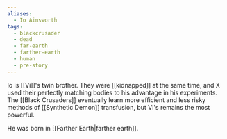 ```yaml
---
aliases:
  - Io Ainsworth
tags:
  - blackcrusader
  - dead
  - far-earth
  - farther-earth
  - human
  - pre-story
---
```

Io is [[Vi]]'s twin brother. They were [[kidnapped]] at the same time, and X used their perfectly matching bodies to his advantage in his experiments. The [[Black Crusaders]] eventually learn more efficient and less risky methods of [[Synthetic Demon]] transfusion, but Vi's remains the most powerful.

He was born in [[Farther Earth|farther earth]].